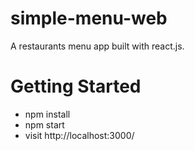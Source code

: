 # simple-menu-web
A restaurants menu app built with react.js.

# Getting Started
<ul>
  <li>npm install</li>
  <li>npm start</li>
  <li>visit http://localhost:3000/</li>
</ul>
